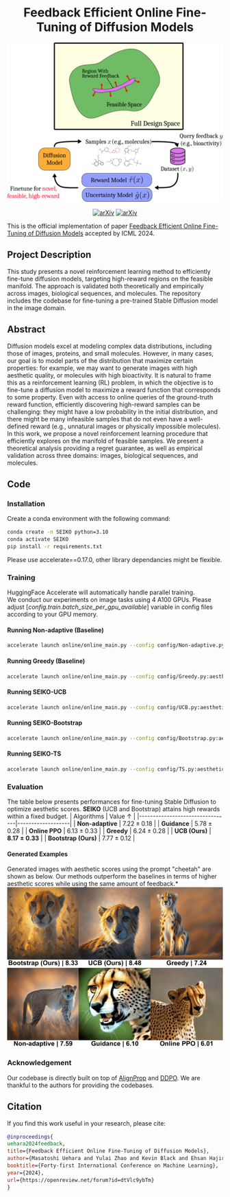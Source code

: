 <div align="center">

<!-- TITLE -->
# **Feedback Efficient Online Fine-Tuning of Diffusion Models**  

![SEIKO](assets/method.png)

[![arXiv](https://img.shields.io/badge/cs.LG-arXiv:2402.16359-b31b1b.svg)](https://arxiv.org/abs/2402.16359) [![arXiv](https://img.shields.io/badge/ICML-2024-b31b1b.svg)](https://openreview.net/forum?id=dtVlc9ybTm)
</div>

This is the official implementation of paper [Feedback Efficient Online Fine-Tuning of Diffusion Models](https://arxiv.org/abs/2402.16359) accepted by ICML 2024.

## Project Description

This study presents a novel reinforcement learning method to efficiently fine-tune diffusion models, targeting high-reward regions on the feasible manifold. The approach is validated both theoretically and empirically across images, biological sequences, and molecules. The repository includes the codebase for fine-tuning a pre-trained Stable Diffusion model in the image domain.

## Abstract

Diffusion models excel at modeling complex data distributions, including those of images, proteins, and small molecules. However, in many cases, our goal is to model parts of the distribution that maximize certain properties: for example, we may want to generate images with high aesthetic quality, or molecules with high bioactivity. It is natural to frame this as a reinforcement learning (RL) problem, in which the objective is to fine-tune a diffusion model to maximize a reward function that corresponds to some property. Even with access to online queries of the ground-truth reward function, efficiently discovering high-reward samples can be challenging: they might have a low probability in the initial distribution, and there might be many infeasible samples that do not even have a well-defined reward (e.g., unnatural images or physically impossible molecules). In this work, we propose a novel reinforcement learning procedure that efficiently explores on the manifold of feasible samples. We present a theoretical analysis providing a regret guarantee, as well as empirical validation across three domains: images, biological sequences, and molecules.

## Code

### Installation 

Create a conda environment with the following command:

```bash
conda create -n SEIKO python=3.10
conda activate SEIKO
pip install -r requirements.txt
```
Please use accelerate==0.17.0, other library dependancies might be flexible.

### Training

HuggingFace Accelerate will automatically handle parallel training.  
We conduct our experiments on image tasks using 4 A100 GPUs. Please adjust [*config.train.batch_size_per_gpu_available*] variable in config files according to your GPU memory.  

#### Running Non-adaptive (Baseline)  

```bash
accelerate launch online/online_main.py --config config/Non-adaptive.py:aesthetic
```

#### Running Greedy (Baseline)  

```bash
accelerate launch online/online_main.py --config config/Greedy.py:aesthetic
```

#### Running SEIKO-UCB  

```bash
accelerate launch online/online_main.py --config config/UCB.py:aesthetic
```

#### Running SEIKO-Bootstrap  

```bash
accelerate launch online/online_main.py --config config/Bootstrap.py:aesthetic
```

#### Running SEIKO-TS  

```bash
accelerate launch online/online_main.py --config config/TS.py:aesthetic
```

### Evaluation

The table below presents performances for fine-tuning Stable Diffusion to optimize aesthetic scores. **SEIKO** (UCB and Bootstrap) attains high rewards within a fixed budget.
|            Algorithms                     | Value ↑           |
|---------------------------------|-------------------|
| **Non-adaptive**                | $7.22 \pm 0.18$   |
| **Guidance**                    | $5.78 \pm 0.28$   |
| **Online PPO**                  | $6.13 \pm 0.33$   |
| **Greedy**                      | $6.24 \pm 0.28$   |
| **UCB (Ours)**                  | **$8.17 \pm 0.33$** |
| **Bootstrap (Ours)**            | $7.77 \pm 0.12$   |

#### Generated Examples

Generated images with aesthetic scores using the prompt "cheetah" are shown as below. Our methods outperform the baselines in terms of higher aesthetic scores while using the same amount of feedback.*
![Another Image](assets/generations.png)

### Acknowledgement

Our codebase is directly built on top of [AlignProp](https://github.com/mihirp1998/AlignProp/) and [DDPO](https://github.com/kvablack/ddpo-pytorch).  We are thankful to the authors for providing the codebases.

## Citation

If you find this work useful in your research, please cite:

```bibtex
@inproceedings{
uehara2024feedback,
title={Feedback Efficient Online Fine-Tuning of Diffusion Models},
author={Masatoshi Uehara and Yulai Zhao and Kevin Black and Ehsan Hajiramezanali and Gabriele Scalia and Nathaniel Lee Diamant and Alex M Tseng and Sergey Levine and Tommaso Biancalani},
booktitle={Forty-first International Conference on Machine Learning},
year={2024},
url={https://openreview.net/forum?id=dtVlc9ybTm}
}
```